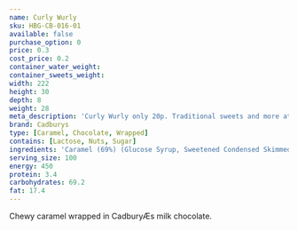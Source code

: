```yaml
---
name: Curly Wurly
sku: HBG-CB-016-01
available: false
purchase_option: 0
price: 0.3
cost_price: 0.2
container_water_weight: 
container_sweets_weight: 
width: 222
height: 30
depth: 8
weight: 28
meta_description: 'Curly Wurly only 20p. Traditional sweets and more at Humbugs Confectionery Store. Specialists in satisfying your sweet tooth!'
brand: Cadburys
type: [Caramel, Chocolate, Wrapped]
contains: [Lactose, Nuts, Sugar]
ingredients: 'Caramel (69%) (Glucose Syrup, Sweetened Condensed Skimmed Milk, Sugar, Vegetable Oil, Emulsifiers: E471, Soya Lecithin; Salt, Flavourings), Milk Chocolate (Sugar, Dried Whole Milk, Cocoa Butter, Cocoa Mass, Dried Whey, Vegetable Fat, Emulsifiers: E442, E476; Flavourings).'
serving_size: 100
energy: 450
protein: 3.4
carbohydrates: 69.2
fat: 17.4
---
```

Chewy caramel wrapped in CadburyÆs milk chocolate.
